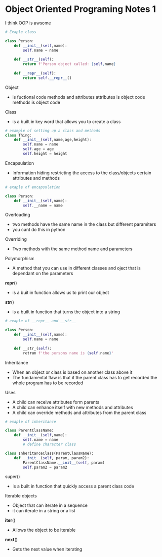 # Object Oriented Programing Notes 1

I think OOP is awsome

```python
# Exaple class

class Person:
    def __init__(self,name):
        self.name = name
        
    def __str__(self):
        return f'Person object called: {self,name}
        
    def __repr__(self):
        return self.__repr__()
```
Object
- is fuctional code methods and attributes
attributes is object code
methods is object code

Class 
- is a built in key word that allows you to create a class

```python
# example of setting up a class and methods
class Thing:
    def __init__(self,name,age,height):
        self.name = name
        self.age = age
        self.height = height
```

Encapsulation 
- Information hiding restricting the access to the class/objects certain attributes and methods

```python
# exaple of encapsulation

class Person:
    def __init__(self,name):
        self.__name = name
```
Overloading
- two methods have the same name in the class but different paramiters
- you cant do this in python

Overriding
- Two methods with the same method name and parameters

Polymorphism 
- A method that you can use in different classes and oject that is dependant on the parameters

__repr__()
- is a buit in function allows us to print our object

__str__()
- is a built in function that turns the object into a string

```python
# exaple of __repr__ and __str__

class Person:
    def __init__(self,name):
        self.name = name
    
    def __str_(self):
        retrun f'the persons name is {self.name}'
```

Inheritance 
- When an object or class is based on another class above it
- The fundamental flaw is that if the parent class has to get recorded the whole program has to be recorded 

Uses
- A child can receive attributes form parents
- A child can enhance itself with new methods and attributes
- A child can override methods and attributes from the parent class

```python
# exaple of inheritance

class ParentClassName:
    def __init__(self,name):
        self.name = name
        # define character class

class InheritanceClass(ParentClassName):
	def __init__(self, param, param2):
		ParentClassName.__init__(self, param)
		self.param2 = param2
```

super()
- Is a built in function that quickly access a parent class code

Iterable objects
- Object that can iterate in a sequence
- it can iterate in a string or a list

__iter__() 
- Allows the object to be iterable

__next__()
- Gets the next value when iterating

